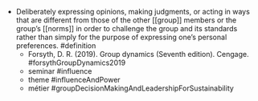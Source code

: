 - Deliberately expressing opinions, making judgments, or acting in ways that are different from those of the other [[group]] members or the group’s [[norms]] in order to challenge the group and its standards rather than simply for the purpose of expressing one’s personal preferences. #definition
	- Forsyth, D. R. (2019). Group dynamics (Seventh edition). Cengage. #forsythGroupDynamics2019
	- seminar #influence
	- theme #influenceAndPower
	- métier #groupDecisionMakingAndLeadershipForSustainability